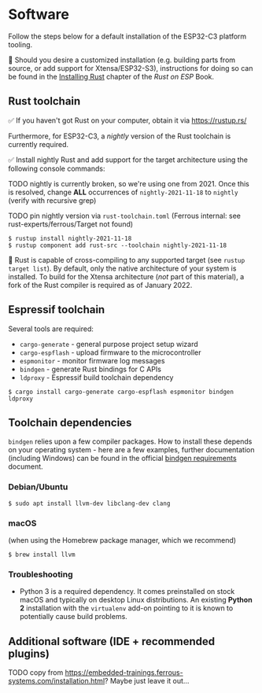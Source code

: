 # Software

Follow the steps below for a default installation of the ESP32-C3 platform tooling. 

🔎 Should you desire a customized installation (e.g. building parts from source, or add support for Xtensa/ESP32-S3), instructions for doing so can be found in the [Installing Rust](https://esp-rs.github.io/book/dependencies/installing-rust.html) chapter of the *Rust on ESP* Book. 

## Rust toolchain

✅ If you haven't got Rust on your computer, obtain it via <https://rustup.rs/>

Furthermore, for ESP32-C3, a *nightly* version of the Rust toolchain is currently required.

✅ Install nightly Rust and add support for the target architecture using the following console commands:

TODO nightly is currently broken, so we're using one from 2021. Once this is resolved, change **ALL** occurrences of `nightly-2021-11-18` to `nightly` (verify with recursive grep)

TODO pin nightly version via `rust-toolchain.toml` (Ferrous internal: see rust-experts/ferrous/Target not found)

```console
$ rustup install nightly-2021-11-18
$ rustup component add rust-src --toolchain nightly-2021-11-18
```

🔎 Rust is capable of cross-compiling to any supported target (see `rustup target list`). By default, only the native architecture of your system is installed.
To build for the Xtensa architecture (*not* part of this material), a fork of the Rust compiler is required as of January 2022.

## Espressif toolchain

Several tools are required:
- `cargo-generate` - general purpose project setup wizard
- `cargo-espflash` - upload firmware to the microcontroller
- `espmonitor` - monitor firmware log messages
- `bindgen` - generate Rust bindings for C APIs
- `ldproxy` - Espressif build toolchain dependency

```console
$ cargo install cargo-generate cargo-espflash espmonitor bindgen ldproxy
```

## Toolchain dependencies

`bindgen` relies upon a few compiler packages. How to install these depends on your operating system - here are a few examples, further documentation (including Windows) can be found in the official [bindgen requirements](https://rust-lang.github.io/rust-bindgen/requirements.html) document.

### Debian/Ubuntu
```console
$ sudo apt install llvm-dev libclang-dev clang
```
### macOS

(when using the Homebrew package manager, which we recommend)
```console 
$ brew install llvm
```

### Troubleshooting
- Python 3 is a required dependency. It comes preinstalled on stock macOS and typically on desktop Linux distributions. An existing **Python 2** installation with the `virtualenv` add-on pointing to it is known to potentially cause build problems. 

## Additional software (IDE + recommended plugins)

TODO copy from <https://embedded-trainings.ferrous-systems.com/installation.html>? Maybe just leave it out…

